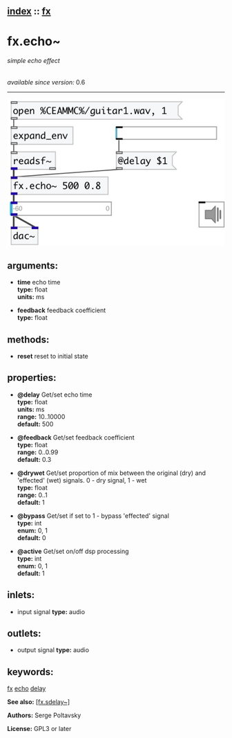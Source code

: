 [index](index.html) :: [fx](category_fx.html)
---

# fx.echo~

###### simple echo effect

*available since version:* 0.6

---




[![example](../examples/img/fx.echo~.jpg)](../examples/pd/fx.echo~.pd)



## arguments:

* **time**
echo time<br>
__type:__ float<br>
__units:__ ms<br>

* **feedback**
feedback coefficient<br>
__type:__ float<br>



## methods:

* **reset**
reset to initial state<br>




## properties:

* **@delay** 
Get/set echo time<br>
__type:__ float<br>
__units:__ ms<br>
__range:__ 10..10000<br>
__default:__ 500<br>

* **@feedback** 
Get/set feedback coefficient<br>
__type:__ float<br>
__range:__ 0..0.99<br>
__default:__ 0.3<br>

* **@drywet** 
Get/set proportion of mix between the original (dry) and &#39;effected&#39; (wet) signals. 0 -
dry signal, 1 - wet<br>
__type:__ float<br>
__range:__ 0..1<br>
__default:__ 1<br>

* **@bypass** 
Get/set if set to 1 - bypass &#39;effected&#39; signal<br>
__type:__ int<br>
__enum:__ 0, 1<br>
__default:__ 0<br>

* **@active** 
Get/set on/off dsp processing<br>
__type:__ int<br>
__enum:__ 0, 1<br>
__default:__ 1<br>



## inlets:

* input signal 
__type:__ audio<br>



## outlets:

* output signal
__type:__ audio<br>



## keywords:

[fx](keywords/fx.html)
[echo](keywords/echo.html)
[delay](keywords/delay.html)



**See also:**
[\[fx.sdelay~\]](fx.sdelay~.html)




**Authors:** Serge Poltavsky




**License:** GPL3 or later






